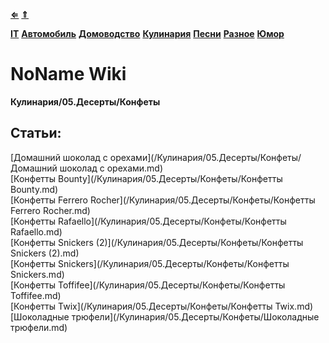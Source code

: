 [**⇐**](../index.md)
[**⇑**](/index.md)

[**IT**](/IT/index.md)
[**Автомобиль**](/Автомобиль/index.md)
[**Домоводство**](/Домоводство/index.md)
[**Кулинария**](/Кулинария/index.md)
[**Песни**](/Песни/index.md)
[**Разное**](/Разное/index.md)
[**Юмор**](/Юмор/index.md)

# NoName Wiki
**Кулинария/05.Десерты/Конфеты**


## Статьи:
[Домашний шоколад с орехами](/Кулинария/05.Десерты/Конфеты/Домашний шоколад с орехами.md)  
[Конфетты Bounty](/Кулинария/05.Десерты/Конфеты/Конфетты Bounty.md)  
[Конфетты Ferrero Rocher](/Кулинария/05.Десерты/Конфеты/Конфетты Ferrero Rocher.md)  
[Конфетты Rafaello](/Кулинария/05.Десерты/Конфеты/Конфетты Rafaello.md)  
[Конфетты Snickers (2)](/Кулинария/05.Десерты/Конфеты/Конфетты Snickers (2).md)  
[Конфетты Snickers](/Кулинария/05.Десерты/Конфеты/Конфетты Snickers.md)  
[Конфетты Toffifee](/Кулинария/05.Десерты/Конфеты/Конфетты Toffifee.md)  
[Конфетты Twix](/Кулинария/05.Десерты/Конфеты/Конфетты Twix.md)  
[Шоколадные трюфели](/Кулинария/05.Десерты/Конфеты/Шоколадные трюфели.md)  
